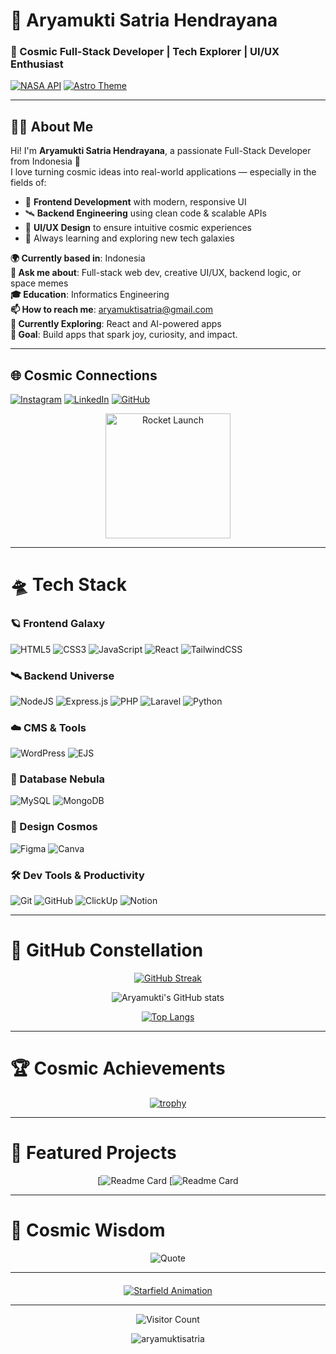 # 🚀 Aryamukti Satria Hendrayana 

### 🌌 Cosmic Full-Stack Developer | Tech Explorer | UI/UX Enthusiast

[![NASA API](https://img.shields.io/badge/NASA_API-0B3D91?style=for-the-badge&logo=nasa&logoColor=white)](https://api.nasa.gov)
[![Astro Theme](https://img.shields.io/badge/SPACE_THEME-6C3EC8?style=for-the-badge&logo=astro&logoColor=white)](#)

---

## 👨‍🚀 About Me

Hi! I'm **Aryamukti Satria Hendrayana**, a passionate Full-Stack Developer from Indonesia 🚀  
I love turning cosmic ideas into real-world applications — especially in the fields of:

- 🔭 **Frontend Development** with modern, responsive UI
- 🛰️ **Backend Engineering** using clean code & scalable APIs
- 🌌 **UI/UX Design** to ensure intuitive cosmic experiences
- 🧠 Always learning and exploring new tech galaxies

**🌍 Currently based in**: Indonesia  
**💬 Ask me about**: Full-stack web dev, creative UI/UX, backend logic, or space memes  
**🎓 Education**: Informatics Engineering  
**📫 How to reach me**: aryamuktisatria@gmail.com  
**🧪 Currently Exploring**: React and AI-powered apps  
**🎯 Goal**: Build apps that spark joy, curiosity, and impact.

---

## 🌐 Cosmic Connections

[![Instagram](https://img.shields.io/badge/Instagram-%23E4405F.svg?logo=Instagram&logoColor=white)](https://instagram.com/aryamuktisatria) 
[![LinkedIn](https://img.shields.io/badge/LinkedIn-%230077B5.svg?logo=linkedin&logoColor=white)](https://linkedin.com/in/aryamuktisatriahendrayana)
[![GitHub](https://img.shields.io/badge/GitHub-%23121011.svg?logo=github&logoColor=white)](https://github.com/aryamuktisatria)

<div align="center">
  <img src="https://media.giphy.com/media/26tn33aiTi1jkl6H6/giphy.gif" width="200" alt="Rocket Launch">
</div>

---

# 🛸 Tech Stack

### 🪐 Frontend Galaxy
![HTML5](https://img.shields.io/badge/html5-%23E34F26.svg?style=for-the-badge&logo=html5&logoColor=white)
![CSS3](https://img.shields.io/badge/css3-%231572B6.svg?style=for-the-badge&logo=css3&logoColor=white)
![JavaScript](https://img.shields.io/badge/javascript-%23323330.svg?style=for-the-badge&logo=javascript&logoColor=%23F7DF1E)
![React](https://img.shields.io/badge/react-%2320232a.svg?style=for-the-badge&logo=react&logoColor=%2361DAFB)
![TailwindCSS](https://img.shields.io/badge/tailwindcss-%2338B2AC.svg?style=for-the-badge&logo=tailwind-css&logoColor=white)

### 🛰️ Backend Universe
![NodeJS](https://img.shields.io/badge/node.js-6DA55F?style=for-the-badge&logo=node.js&logoColor=white)
![Express.js](https://img.shields.io/badge/express.js-%23404d59.svg?style=for-the-badge&logo=express&logoColor=%2361DAFB)
![PHP](https://img.shields.io/badge/php-%23777BB4.svg?style=for-the-badge&logo=php&logoColor=white)
![Laravel](https://img.shields.io/badge/laravel-%23FF2D20.svg?style=for-the-badge&logo=laravel&logoColor=white)
![Python](https://img.shields.io/badge/python-3670A0?style=for-the-badge&logo=python&logoColor=ffdd54)

### ☁️ CMS & Tools
![WordPress](https://img.shields.io/badge/WordPress-21759B.svg?style=for-the-badge&logo=wordpress&logoColor=white)
![EJS](https://img.shields.io/badge/EJS-000000?style=for-the-badge&logo=ejs&logoColor=white)

### 🌌 Database Nebula
![MySQL](https://img.shields.io/badge/mysql-4479A1.svg?style=for-the-badge&logo=mysql&logoColor=white)
![MongoDB](https://img.shields.io/badge/MongoDB-%234ea94b.svg?style=for-the-badge&logo=mongodb&logoColor=white)

### 🎨 Design Cosmos
![Figma](https://img.shields.io/badge/figma-%23F24E1E.svg?style=for-the-badge&logo=figma&logoColor=white)
![Canva](https://img.shields.io/badge/Canva-%2300C4CC.svg?style=for-the-badge&logo=Canva&logoColor=white)

### 🛠️ Dev Tools & Productivity
![Git](https://img.shields.io/badge/git-%23F05032.svg?style=for-the-badge&logo=git&logoColor=white)
![GitHub](https://img.shields.io/badge/github-%23121011.svg?style=for-the-badge&logo=github&logoColor=white)
![ClickUp](https://img.shields.io/badge/ClickUp-7B68EE?style=for-the-badge&logo=clickup&logoColor=white)
![Notion](https://img.shields.io/badge/Notion-000000.svg?style=for-the-badge&logo=notion&logoColor=white)

---

# 🌠 GitHub Constellation

<div align="center">
  
[![GitHub Streak](https://streak-stats.demolab.com?user=aryamuktisatria&theme=dark&background=0d1117&border=444&dates=FFF&ring=7D3CFF&fire=FF7D3C&currStreakNum=FFF&sideNums=FFF&currStreakLabel=7D3CFF&sideLabels=7D3CFF)](https://git.io/streak-stats)

![Aryamukti's GitHub stats](https://github-readme-stats.vercel.app/api?username=aryamuktisatria&show_icons=true&theme=radical&bg_color=0d1117&title_color=7D3CFF&icon_color=FF7D3C&text_color=FFF&border_color=444)

[![Top Langs](https://github-readme-stats.vercel.app/api/top-langs/?username=aryamuktisatria&layout=compact&theme=radical&bg_color=0d1117&title_color=7D3CFF&text_color=FFF&border_color=444)](https://github.com/aryamuktisatria/github-readme-stats)

</div>

---

# 🏆 Cosmic Achievements

<div align="center">
  
[![trophy](https://github-profile-trophy.vercel.app/?username=aryamuktisatria&theme=onedark&row=2&column=4&margin-w=15&margin-h=15)](https://github.com/aryamuktisatria)

</div>

---

# 🚀 Featured Projects

<div align="center">
  
[![Readme Card](https://github.com/aryamuktisatria/Portfolio)
[![Readme Card](https://github.com/aryamuktisatria/SpaceApp)

</div>

---

# 🌌 Cosmic Wisdom

<div align="center">
  
![Quote](https://quotes-github-readme.vercel.app/api?type=horizontal&theme=radical&quote=The%20universe%20is%20full%20of%20magical%20things%20patiently%20waiting%20for%20our%20wits%20to%20grow%20sharper&author=Eden%20Phillpotts)

</div>

---

<div align="center" style="margin-top: 20px;">
  
[![Starfield Animation](https://media.giphy.com/media/XAxylRMCdpbEWUAvr8/giphy.gif)](https://github.com/aryamuktisatria)

</div>

---

<div align="center">
  
![Visitor Count](https://profile-counter.glitch.me/aryamuktisatria/count.svg)

</div>

<p align="center"> 
  <img src="https://komarev.com/ghpvc/?username=aryamuktisatria&label=Stellar%20Visitors&color=7D3CFF&style=flat" alt="aryamuktisatria" /> 
</p>

